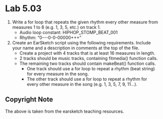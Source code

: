 # Lab 5.03

1. Write a for loop that repeats the given rhythm every other measure from measures 1 to 8 \(e.g. 1, 3, 5, etc.\) on track 1.
   * Audio loop constant: HIPHOP\_STOMP\_BEAT\_001
   * Rhythm: “0---0-0-00000+++”
2. Create an EarSketch script using the following requirements. Include your name and a description in comments at the top of the file.
   * Create a project with 4 tracks that is at least 16 measures in length.
   * 2 tracks should be music tracks, containing fitmedia\(\) function calls.
   * The remaining two tracks should contain makeBeat\(\) function calls.
     * One track should use a for loop to repeat a rhythm \(beat string\) for every measure in the song.
     * The other track should use a for loop to repeat a rhythm for every other measure in the song \(e.g. 1, 3, 5, 7, 9, 11…\).

## Copyright Note

The above is taken from the earsketch teaching resources.

